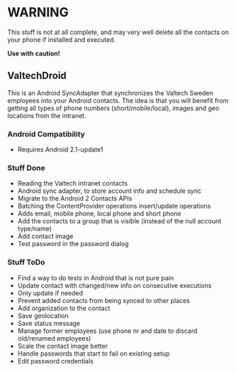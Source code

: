 # WARNING
This stuff is not at all complete, and may very well delete all the contacts on your phone if installed and executed.

**Use with caution!**

## ValtechDroid
This is an Android SyncAdapter that synchronizes the Valtech Sweden employees into your Android contacts.
The idea is that you will benefit from getting all types of phone numbers (short/mobile/local), images and geo locations from the intranet.

### Android Compatibility
* Requires Android 2.1-update1

### Stuff Done
* Reading the Valtech intranet contacts
* Android sync adapter, to store account info and schedule sync
* Migrate to the Android 2 Contacts APIs
* Batching the ContentProvider operations insert/update operations
* Adds email, mobile phone, local phone and short phone
* Add the contacts to a group that is visible (instead of the null account type/name)
* Add contact image
* Test password in the password dialog

### Stuff ToDo
* Find a way to do tests in Android that is not pure pain
* Update contact with changed/new info on consecutive executions
* Only update if needed
* Prevent added contacts from being synced to other places
* Add organization to the contact
* Save geolocation
* Save status message
* Manage former employees (use phone nr and date to discard old/renamed employees)
* Scale the contact image better
* Handle passwords that start to fail on existing setup
* Edit password credentials
